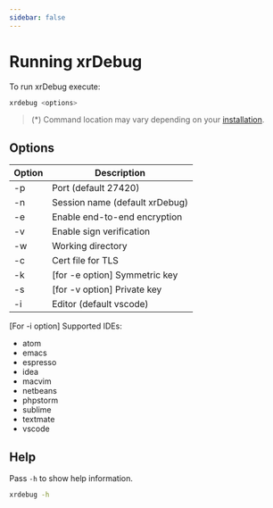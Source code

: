 ```yaml
---
sidebar: false
---
```


# Running xrDebug

To run xrDebug execute:

```sh
xrdebug <options>
```

> (*) Command location may vary depending on your [installation](../introduction/installation.md).

## Options

| Option | Description                    |
| ------ | ------------------------------ |
| -p     | Port (default 27420)           |
| -n     | Session name (default xrDebug) |
| -e     | Enable end-to-end encryption   |
| -v     | Enable sign verification       |
| -w     | Working directory              |
| -c     | Cert file for TLS              |
| -k     | [for -e option] Symmetric key  |
| -s     | [for -v option] Private key    |
| -i     | Editor (default vscode)        |

[For -i option] Supported IDEs:

* atom
* emacs
* espresso
* idea
* macvim
* netbeans
* phpstorm
* sublime
* textmate
* vscode

## Help

Pass `-h` to show help information.

```sh
xrdebug -h
```
